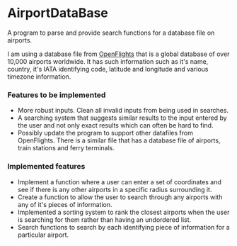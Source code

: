 # AirportDataBase
A program to parse and provide search functions for a database file on airports.

I am using a database file from [OpenFlights](https://openflights.org/data.html) that is a global database of over 10,000 airports worldwide. It has such information such as it's name, country, it's IATA identifying code, latitude and longitude and various timezone information. 

### Features to be implemented
* More robust inputs. Clean all invalid inputs from being used in searches.
* A searching system that suggests similar results to the input entered by the user and not only exact results which can often be hard to find.
* Possibly update the program to support other datafiles from OpenFlights. There is a similar file that has a database file of airports, train stations and ferry terminals.

### Implemented features
* Implement a function where a user can enter a set of coordinates and see if there is any other airports in a specific radius surrounding it.
* Create a function to allow the user to search through any airports with any of it's pieces of information.
* Implemented a sorting system to rank the closest airports when the user is searching for them rather than having an undordered list.
* Search functions to search by each identifying piece of information for a particular airport.
